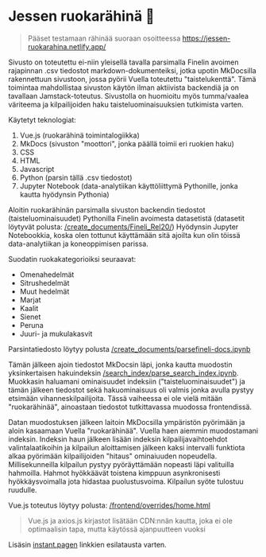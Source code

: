 # Jessen ruokarähinä 🥕

> Pääset testamaan rähinää suoraan osoitteessa https://jessen-ruokarahina.netlify.app/

Sivusto on toteutettu ei-niin yleisellä tavalla parsimalla Finelin avoimen rajapinnan .csv tiedostot markdown-dokumenteiksi, jotka upotin MkDocsilla rakennettuun sivustoon, jossa pyörii Vuella toteutettu "taistelukenttä". Tämä toimintaa mahdollistaa sivuston käytön ilman aktiivista backendiä ja on tavallaan Jamstack-toteutus. Sivustolla on huomioitu myös tumma/vaalea väriteema ja kilpailijoiden haku taisteluominaisuuksien tutkimista varten.

Käytetyt teknologiat:

1. Vue.js (ruokarähinä toimintalogiikka)
2. MkDocs (sivuston "moottori", jonka päällä toimii eri ruokien haku)
3. CSS
4. HTML
5. Javascript 
6. Python (parsin tällä .csv tiedostot)
7. Jupyter Notebook (data-analytiikan käyttöliittymä Pythonille, jonka kautta hyödynsin Pythonia)

Aloitin ruokarähinän parsimalla sivuston backendin tiedostot (taisteluominaisuudet) Pythonilla Finelin avoimesta datasetistä (datasetit löytyvät polusta: [/create_documents/Fineli_Rel20/](/create_documents/Fineli_Rel20/)) Hyödynsin Jupyter Notebookkia, koska olen tottunut käyttämään sitä ajoilta kun olin töissä data-analytiikan ja koneoppimisen parissa.

Suodatin ruokakategorioiksi seuraavat:

* Omenahedelmät
* Sitrushedelmät
* Muut hedelmät
* Marjat
* Kaalit
* Sienet
* Peruna
* Juuri- ja mukulakasvit


 Parsintatiedosto löytyy polusta [/create_documents/parsefineli-docs.ipynb](/create_documents/parsefineli-docs.ipynb)

Tämän jälkeen ajoin tiedostot MkDocsin läpi, jonka kautta muodostin yksinkertaisen hakuindeksin [/search_index/parse_search_index.ipynb](/search_index/parse_search_index.ipynb). Muokkasin haluamani ominaisuudet indeksiin ("taisteluominaisuudet") ja tämän jälkeen tiedostot sekä hakuominaisuus oli valmis jonka avulla pystyy etsimään vihanneskilpailijoita. Tässä vaiheessa ei ole vielä mitään "ruokarähinää", ainoastaan tiedostot tutkittavassa muodossa frontendissä.

Datan muodostuksen jälkeen laitoin MkDocsilla ympäristön pyörimään ja aloin kasaamaan Vuella "ruokarähinää". Vuella haen aiemmin muodostamani indeksin. Indeksin haun jälkeen lisään indeksin kilpailijavaihtoehdot valintalaatikoihin ja kilpailun aloittamisen jälkeen kaksi intervalli funktiota alkaa pyörimään kilpailijoiden "hitaus" ominaiuuden nopeudella. Millisekunneilla kilpailun pystyy pyöräyttämään nopeasti läpi valituilla hahmoilla. Hahmot hyökkäävät toistena kimppuun asynkronisesti hyökkäysvoimalla jota hidastaa puolustusvoima. Kilpailun syöte tulostuu ruudulle.

Vue.js toteutus löytyy polusta: [/frontend/overrides/home.html](/frontend/overrides/home.html)

> Vue.js ja axios.js kirjastot lisätään CDN:nnän kautta, joka ei ole optimaalisin tapa, mutta käytössä ajanpuutteen vuoksi

Lisäsin [instant.pagen](https://instant.page/ ) linkkien esilatausta varten.